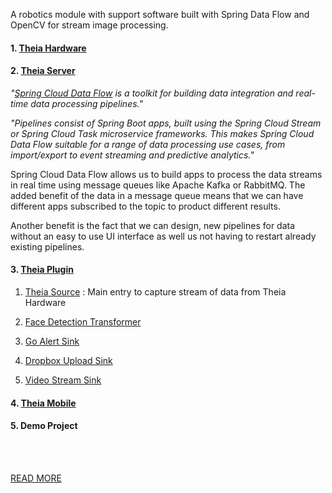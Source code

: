 A robotics module with support software built with Spring Data Flow and OpenCV for stream image processing.

#### 1. [Theia Hardware](https://github.com/malike/theia-hardware)

#### 2. [Theia Server](https://github.com/malike/theia-server)

_"[Spring Cloud Data Flow](https://cloud.spring.io/spring-cloud-dataflow/) is a toolkit for building data integration and real-time data processing pipelines."_

_"Pipelines consist of Spring Boot apps, built using the Spring Cloud Stream or Spring Cloud Task microservice frameworks. This makes Spring Cloud Data Flow suitable for a range of data processing use cases, from import/export to event streaming and predictive analytics."_

Spring Cloud Data Flow allows us to build apps to process the data streams in real time using message queues like Apache Kafka or RabbitMQ. The added benefit of the data in a message queue means that we can have different apps subscribed to the topic to product different results. 

Another benefit is the fact that we can design, new pipelines for data without an easy to use UI interface as well us not having to restart already existing pipelines.


#### 3. [Theia Plugin](https://github.com/malike/theia-plugins)

1. [Theia Source](https://github.com/malike/theia-plugins/tree/master/theia-source) : Main entry to capture stream of data from Theia Hardware

2. [Face Detection Transformer]()

3. [Go Alert Sink]()

4. [Dropbox Upload Sink]()

4. [Video Stream Sink]()

#### 4. [Theia Mobile](https://github.com/malike/theia-mobile)

#### 5. Demo Project







<br/><br/>

[READ MORE](https://malike.github.io/Hackaday-Entry-Thiea-Project.html)

